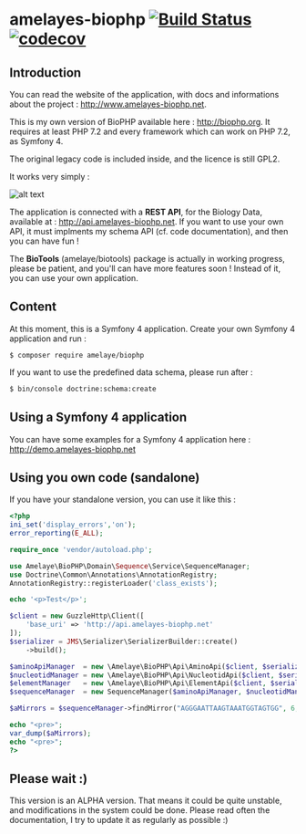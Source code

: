 # amelayes-biophp [![Build Status](https://travis-ci.com/amelaye/biophp.svg?branch=develop)](https://travis-ci.com/amelaye/biophp) [![codecov](https://codecov.io/gh/amelaye/biophp/branch/develop/graph/badge.svg)](https://codecov.io/gh/amelaye/biophp)

## Introduction
You can read the website of the application, with docs and informations about the project : http://www.amelayes-biophp.net.

This is my own version of BioPHP available here : http://biophp.org. It requires at least PHP 7.2 and every framework which can work on PHP 7.2, 
as Symfony 4.

The original legacy code is included inside, and the licence is still GPL2.

It works very simply :

![alt text](http://www.amelayes-biophp.net/img/biophp2.png "BioPHP schema")

The application is connected with a **REST API**, for the Biology Data, available at : http://api.amelayes-biophp.net.
If you want to use your own API, it must implments my schema API (cf. code documentation), and then you can have fun !

The **BioTools** (amelaye/biotools) package is actually in working progress, please be patient, and you'll can have more features soon !
Instead of it, you can use your own application.

## Content
At this moment, this is a Symfony 4 application. Create your own Symfony 4 application and run :

```shell
$ composer require amelaye/biophp
```
If you want to use the predefined data schema, please run after :

```bash
$ bin/console doctrine:schema:create
```
## Using a Symfony 4 application

You can have some examples for a Symfony 4 application here : http://demo.amelayes-biophp.net

## Using you own code (sandalone)

If you have your standalone version, you can use it like this :

```php
<?php
ini_set('display_errors','on');
error_reporting(E_ALL);

require_once 'vendor/autoload.php';

use Amelaye\BioPHP\Domain\Sequence\Service\SequenceManager;
use Doctrine\Common\Annotations\AnnotationRegistry;
AnnotationRegistry::registerLoader('class_exists');

echo '<p>Test</p>';

$client = new GuzzleHttp\Client([
    'base_uri' => 'http://api.amelayes-biophp.net'
]);
$serializer = JMS\Serializer\SerializerBuilder::create()
    ->build();

$aminoApiManager  = new \Amelaye\BioPHP\Api\AminoApi($client, $serializer);
$nucleotidManager = new \Amelaye\BioPHP\Api\NucleotidApi($client, $serializer);
$elementManager   = new \Amelaye\BioPHP\Api\ElementApi($client, $serializer);
$sequenceManager  = new SequenceManager($aminoApiManager, $nucleotidManager, $elementManager);

$aMirrors = $sequenceManager->findMirror("AGGGAATTAAGTAAATGGTAGTGG", 6, 8, 'E');

echo "<pre>";
var_dump($aMirrors);
echo "<pre>";
?>
```

## Please wait :)
This version is an ALPHA version. That means it could be quite unstable, and modifications in the system could be done. 
Please read often the documentation, I try to update it as regularly as possible :)